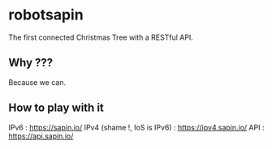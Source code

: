 # robotsapin

The first connected Christmas Tree with a RESTful API. 

## Why ???

Because we can. 

## How to play with it

IPv6 : https://sapin.io/
IPv4 (shame !, IoS is IPv6) : https://ipv4.sapin.io/
API : https://api.sapin.io/




